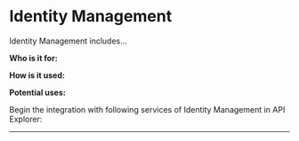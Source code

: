 # Identity Management

Identity Management includes...

**Who is it for:** 

**How is it used:** 

**Potential uses:** 

Begin the integration with following services of Identity Management in API Explorer:
***


